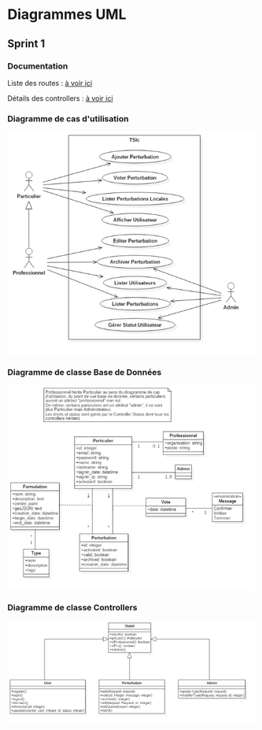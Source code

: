 # Diagrammes UML

## Sprint 1

### Documentation

Liste des routes : [à voir ici](../routes/routes_sprint1.pdf)

Détails des controllers : [à voir ici](../controllers/controllers_sprint1.pdf)

### Diagramme de cas d'utilisation

![Diagramme](https://raw.githubusercontent.com/VSasyan/TSIc/master/gestion/uml/export_sprint1/Sprint1__CasUtilisation.png)

### Diagramme de classe Base de Données

![Diagramme](https://raw.githubusercontent.com/VSasyan/TSIc/master/gestion/uml/export_sprint1/Sprint1__BD.png)

### Diagramme de classe Controllers

![Diagramme](https://raw.githubusercontent.com/VSasyan/TSIc/master/gestion/uml/export_sprint1/Sprint1__Controllers.png)
